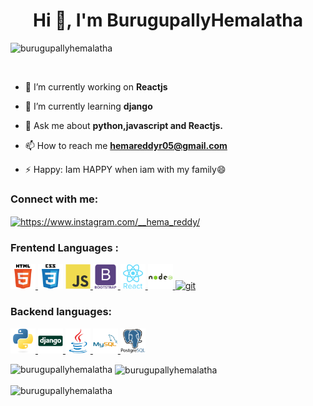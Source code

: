 

<!--
**BurugupallyHemalatha/BurugupallyHemalatha** is a ✨ _special_ ✨ repository because its `README.md` (this file) appears on your GitHub profile.

Here are some ideas to get you started:

- 🔭 I’m currently working on ...
- 🌱 I’m currently learning ...
- 👯 I’m looking to collaborate on ...
- 🤔 I’m looking for help with ...
- 💬 Ask me about ...
- 📫 How to reach me: ...
- 😄 Pronouns: ...
- ⚡ Fun fact: ...


<h1 align="center">I'm BurugupallyHemalatha</h1>
dme-streak-stats.herokuapp.com/?user=burugupallyhemalatha&" alt="burugupallyhemalatha" /></p>
-->
<h1 align="center">Hi 👋, I'm BurugupallyHemalatha</h1>
<p align="left"> <img src="https://komarev.com/ghpvc/?username=burugupallyhemalatha&label=Profile%20views&color=0e75b6&style=flat" alt="burugupallyhemalatha" /> </p>

<p align="left"> <a href="https://twitter.com/" target="blank"><img src="https://img.shields.io/twitter/follow/?logo=twitter&style=for-the-badge" alt="" /></a> </p>

- 🔭 I’m currently working on **Reactjs**

- 🌱 I’m currently learning **django**

- 💬 Ask me about **python,javascript and Reactjs.**

- 📫 How to reach me **hemareddyr05@gmail.com**
- ⚡ Happy: Iam HAPPY when iam with my family😄

<h3 align="left">Connect with me:</h3>
<p align="left">
<a href="https://instagram.com/__hema_reddy/" target="blank"><img align="center" src="https://raw.githubusercontent.com/rahuldkjain/github-profile-readme-generator/neutral-icons/src/images/icons/Social/instagram.svg" alt="https://www.instagram.com/__hema_reddy/" height="30" width="40" /></a>
</p>

<h3 >Frentend Languages :</h3><a href="https://www.w3.org/html/" target="_blank"> <img src="https://raw.githubusercontent.com/devicons/devicon/master/icons/html5/html5-original-wordmark.svg" alt="html5" width="40" height="40"/> </a>
  <img src="https://raw.githubusercontent.com/devicons/devicon/master/icons/css3/css3-original-wordmark.svg" alt="css3" width="40" height="40"/> </a> <a href="https://www.w3schools.com/css/" target="_blank"> 
  <a href="https://developer.mozilla.org/en-US/docs/Web/JavaScript" target="_blank"> <img src="https://raw.githubusercontent.com/devicons/devicon/master/icons/javascript/javascript-original.svg" alt="javascript" width="40" height="40"/> </a>
   <a href="https://getbootstrap.com" target="_blank"> <img src="https://raw.githubusercontent.com/devicons/devicon/master/icons/bootstrap/bootstrap-plain-wordmark.svg" alt="bootstrap" width="40" height="40"/> </a> 
   <a href="https://reactjs.org/" target="_blank"> <img src="https://raw.githubusercontent.com/devicons/devicon/master/icons/react/react-original-wordmark.svg" alt="react" width="40" height="40"/> </a>
  <a href="https://nodejs.org" target="_blank"> <img src="https://raw.githubusercontent.com/devicons/devicon/master/icons/nodejs/nodejs-original-wordmark.svg" alt="nodejs" width="40" height="40"/> </a> 
  <a href="https://git-scm.com/" target="_blank"> <img src="https://www.vectorlogo.zone/logos/git-scm/git-scm-icon.svg" alt="git" width="40" height="40"/> </a>
  <h3 align ="side">Backend languages:</h3>
 <p align="side"> <a href="https://www.python.org" target="_blank"> <img src="https://raw.githubusercontent.com/devicons/devicon/master/icons/python/python-original.svg" alt="python" width="40" height="40"/> </a> 
     <a href="https://www.djangoproject.com/" target="_blank"> <img src="https://raw.githubusercontent.com/devicons/devicon/master/icons/django/django-original.svg" alt="django" width="40" height="40"/> </a>
   <a href="https://www.java.com" target="_blank"> <img src="https://raw.githubusercontent.com/devicons/devicon/master/icons/java/java-original.svg" alt="java" width="40" height="40"/> </a>
  <a href="https://www.mysql.com/" target="_blank"> <img src="https://raw.githubusercontent.com/devicons/devicon/master/icons/mysql/mysql-original-wordmark.svg" alt="mysql" width="40" height="40"/> </a> 
  <a href="https://www.postgresql.org" target="_blank"> <img src="https://raw.githubusercontent.com/devicons/devicon/master/icons/postgresql/postgresql-original-wordmark.svg" alt="postgresql" width="40" height="40"/> </a> 

<p><img align="left" src="https://github-readme-stats.vercel.app/api/top-langs?username=burugupallyhemalatha&show_icons=true&locale=en&layout=compact" alt="burugupallyhemalatha" /></p>

<p>&nbsp;<img align="center" src="https://github-readme-stats.vercel.app/api?username=burugupallyhemalatha&show_icons=true&locale=en" alt="burugupallyhemalatha" /></p>

<p><img align="center" src="https://github-readme-streak-stats.herokuapp.com/?user=burugupallyhemalatha&" alt="burugupallyhemalatha" /></p>
